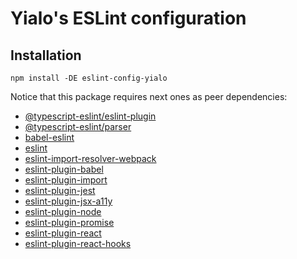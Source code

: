 # Yialo's ESLint configuration

## Installation

```shell
npm install -DE eslint-config-yialo
```

<!-- ## Usage

This package contains three different rulesets for [Stylelint](https://github.com/stylelint/stylelint):

* `base`: for plain CSS and CSS Modules
* `scss`: for SCSS syntax only
* `full`: both of previous ones

If you've installed `stylelint-config-yialo` locally within your project, declare your stylelint config extension:

* For full ruleset use:

    ```json
    {
      "extends": "stylelint-config-yialo"
    }
    ```

* For base ruleset use:

    ```json
    {
      "extends": "stylelint-config-yialo/base"
    }
    ```

* For SCSS-only ruleset use:

    ```json
    {
      "extends": "stylelint-config-yialo/scss"
    }
    ``` -->
  
Notice that this package requires next ones as peer dependencies:

* [@typescript-eslint/eslint-plugin](https://www.npmjs.com/package/@typescript-eslint/eslint-plugin)
* [@typescript-eslint/parser](https://www.npmjs.com/package/@typescript-eslint/parser)
* [babel-eslint](https://www.npmjs.com/package/babel-eslint)
* [eslint](https://www.npmjs.com/package/eslint)
* [eslint-import-resolver-webpack](https://www.npmjs.com/package/eslint-import-resolver-webpack)
* [eslint-plugin-babel](https://www.npmjs.com/package/eslint-plugin-babel)
* [eslint-plugin-import](https://www.npmjs.com/package/eslint-plugin-import)
* [eslint-plugin-jest](https://www.npmjs.com/package/eslint-plugin-jest)
* [eslint-plugin-jsx-a11y](https://www.npmjs.com/package/eslint-plugin-jsx-a11y)
* [eslint-plugin-node](https://www.npmjs.com/package/eslint-plugin-node)
* [eslint-plugin-promise](https://www.npmjs.com/package/eslint-plugin-promise)
* [eslint-plugin-react](https://www.npmjs.com/package/eslint-plugin-react)
* [eslint-plugin-react-hooks](https://www.npmjs.com/package/eslint-plugin-react-hooks)
